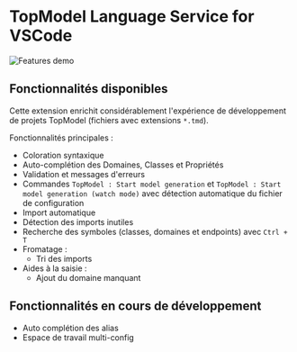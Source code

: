 # TopModel Language Service for VSCode

![Features demo](https://raw.githubusercontent.com/klee-contrib/topmodel/develop/TopModel.VSCode/demo.gif "Features demonstration")

## Fonctionnalités disponibles

Cette extension enrichit considérablement l'expérience de développement de projets TopModel (fichiers avec extensions `*.tmd`).

Fonctionnalités principales :

- Coloration syntaxique
- Auto-complétion des Domaines, Classes et Propriétés
- Validation et messages d'erreurs
- Commandes `TopModel : Start model generation` et `TopModel : Start model generation (watch mode)` avec détection automatique du fichier de configuration
- Import automatique
- Détection des imports inutiles
- Recherche des symboles (classes, domaines et endpoints) avec `Ctrl + T`
- Fromatage :
  - Tri des imports
- Aides à la saisie :
  - Ajout du domaine manquant

## Fonctionnalités en cours de développement

- Auto complétion des alias
- Espace de travail multi-config
